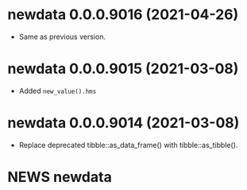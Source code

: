 # newdata 0.0.0.9016 (2021-04-26)

- Same as previous version.


# newdata 0.0.0.9015 (2021-03-08)

- Added `new_value().hms`


# newdata 0.0.0.9014 (2021-03-08)

- Replace deprecated tibble::as_data_frame() with tibble::as_tibble().


# NEWS newdata
